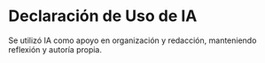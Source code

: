 # Declaración de Uso de IA

Se utilizó IA como apoyo en organización y redacción, manteniendo reflexión y autoría propia.
